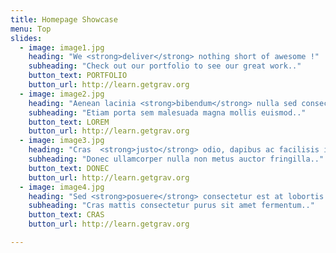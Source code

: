 ```yaml
---
title: Homepage Showcase
menu: Top
slides:
  - image: image1.jpg
    heading: "We <strong>deliver</strong> nothing short of awesome !"
    subheading: "Check out our portfolio to see our great work.."
    button_text: PORTFOLIO
    button_url: http://learn.getgrav.org
  - image: image2.jpg
    heading: "Aenean lacinia <strong>bibendum</strong> nulla sed consectetur. !"
    subheading: "Etiam porta sem malesuada magna mollis euismod.."
    button_text: LOREM
    button_url: http://learn.getgrav.org
  - image: image3.jpg
    heading: "Cras  <strong>justo</strong> odio, dapibus ac facilisis in, egestas eget quam.. !"
    subheading: "Donec ullamcorper nulla non metus auctor fringilla.."
    button_text: DONEC
    button_url: http://learn.getgrav.org  
  - image: image4.jpg
    heading: "Sed <strong>posuere</strong> consectetur est at lobortis. !"
    subheading: "Cras mattis consectetur purus sit amet fermentum.."
    button_text: CRAS
    button_url: http://learn.getgrav.org 

---
```





